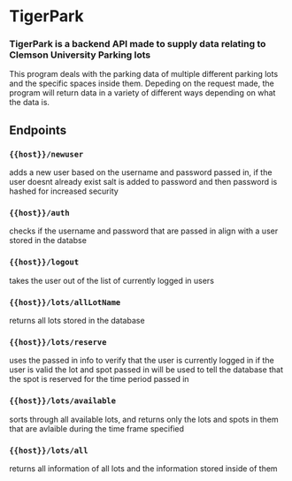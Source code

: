 # TigerPark

### TigerPark is a backend API made to supply data relating to Clemson University Parking lots

This program deals with the parking data of multiple different parking lots and the specific spaces inside them. Depeding on the request made, the program
will return data in a variety of different ways depending on what the data is.


## Endpoints 

### `{{host}}/newuser`
adds a new user based on the username and password passed in, if the user doesnt already exist
salt is added to password and then password is hashed for increased security

### `{{host}}/auth`
checks if the username and password that are passed in align with a user stored in the databse

### `{{host}}/logout`
takes the user out of the list of currently logged in users 

### `{{host}}/lots/allLotName`
returns all lots stored in the database

### `{{host}}/lots/reserve`
uses the passed in info to verify that the user is currently logged in
if the user is valid the lot and spot passed in will be used to tell the database that the spot is reserved for the time period passed in

### `{{host}}/lots/available`
sorts through all available lots, and returns only the lots and spots in them that are avlaible during the time frame specified

### `{{host}}/lots/all`
returns all information of all lots and the information stored inside of them


